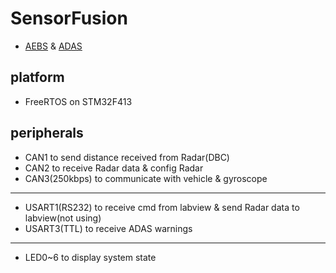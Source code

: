 # SensorFusion
 * [AEBS](https://en.wikipedia.org/wiki/AEBS) & [ADAS](https://en.wikipedia.org/wiki/ADAS)
## platform
 * FreeRTOS on STM32F413
## peripherals
 * CAN1 to send distance received from Radar(DBC)
 * CAN2 to receive Radar data & config Radar
 * CAN3(250kbps) to communicate with vehicle & gyroscope
---
 * USART1(RS232) to receive cmd from labview & send Radar data to labview(not using)
 * USART3(TTL) to receive ADAS warnings
---
 * LED0~6 to display system state